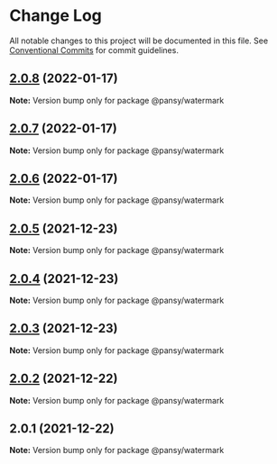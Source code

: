 # Change Log

All notable changes to this project will be documented in this file.
See [Conventional Commits](https://conventionalcommits.org) for commit guidelines.

## [2.0.8](https://github.com/pansyjs/watermark/compare/@pansy/watermark@2.0.7...@pansy/watermark@2.0.8) (2022-01-17)

**Note:** Version bump only for package @pansy/watermark





## [2.0.7](https://github.com/pansyjs/watermark/compare/@pansy/watermark@2.0.6...@pansy/watermark@2.0.7) (2022-01-17)

**Note:** Version bump only for package @pansy/watermark





## [2.0.6](https://github.com/pansyjs/watermark/compare/@pansy/watermark@2.0.5...@pansy/watermark@2.0.6) (2022-01-17)

**Note:** Version bump only for package @pansy/watermark





## [2.0.5](https://github.com/pansyjs/watermark/compare/@pansy/watermark@2.0.4...@pansy/watermark@2.0.5) (2021-12-23)

**Note:** Version bump only for package @pansy/watermark





## [2.0.4](https://github.com/pansyjs/watermark/compare/@pansy/watermark@2.0.3...@pansy/watermark@2.0.4) (2021-12-23)

**Note:** Version bump only for package @pansy/watermark





## [2.0.3](https://github.com/pansyjs/watermark/compare/@pansy/watermark@2.0.2...@pansy/watermark@2.0.3) (2021-12-23)

**Note:** Version bump only for package @pansy/watermark





## [2.0.2](https://github.com/pansyjs/watermark/compare/@pansy/watermark@2.0.1...@pansy/watermark@2.0.2) (2021-12-22)

**Note:** Version bump only for package @pansy/watermark





## 2.0.1 (2021-12-22)

**Note:** Version bump only for package @pansy/watermark
